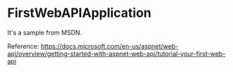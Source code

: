 # FirstWebAPIApplication
It's a sample from MSDN.

Reference: https://docs.microsoft.com/en-us/aspnet/web-api/overview/getting-started-with-aspnet-web-api/tutorial-your-first-web-api